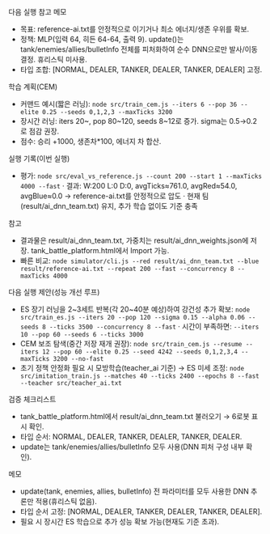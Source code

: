 다음 실행 참고 메모

- 목표: reference-ai.txt를 안정적으로 이기거나 최소 에너지/생존 우위를 확보.
- 정책: MLP(입력 64, 히든 64-64, 출력 9). update()는 tank/enemies/allies/bulletInfo 전체를 피처화하여 순수 DNN으로만 발사/이동 결정. 휴리스틱 미사용.
- 타입 조합: [NORMAL, DEALER, TANKER, DEALER, TANKER, DEALER] 고정.

학습 계획(CEM)
- 커맨드 예시(짧은 러닝): `node src/train_cem.js --iters 6 --pop 36 --elite 0.25 --seeds 0,1,2,3 --maxTicks 3200`
- 장시간 러닝: iters 20~, pop 80~120, seeds 8~12로 증가. sigma는 0.5→0.2로 점감 권장.
- 점수: 승리 +1000, 생존차*100, 에너지 차 합산.

실행 기록(이번 실행)
- 평가: `node src/eval_vs_reference.js --count 200 --start 1 --maxTicks 4000 --fast`
  · 결과: W:200 L:0 D:0, avgTicks≈761.0, avgRed≈54.0, avgBlue≈0.0 → reference-ai.txt를 안정적으로 압도
  · 현재 팀(result/ai_dnn_team.txt) 유지, 추가 학습 없이도 기준 충족

참고
- 결과물은 result/ai_dnn_team.txt, 가중치는 result/ai_dnn_weights.json에 저장. tank_battle_platform.html에서 Import 가능.
- 빠른 비교: `node simulator/cli.js --red result/ai_dnn_team.txt --blue result/reference-ai.txt --repeat 200 --fast --concurrency 8 --maxTicks 4000`

다음 실행 제안(성능 개선 루프)
- ES 장기 러닝을 2~3세트 반복(각 20~40분 예상)하여 강건성 추가 확보:
  `node src/train_es.js --iters 20 --pop 120 --sigma 0.15 --alpha 0.06 --seeds 8 --ticks 3500 --concurrency 8 --fast`
  · 시간이 부족하면: `--iters 10 --pop 60 --seeds 6 --ticks 3000`
- CEM 보조 탐색(중간 저장 재개 권장):
  `node src/train_cem.js --resume --iters 12 --pop 60 --elite 0.25 --seed 4242 --seeds 0,1,2,3,4 --maxTicks 3200 --no-fast`
- 초기 정책 안정화 필요 시 모방학습(teacher_ai 기준) → ES 미세 조정:
  `node src/imitation_train.js --matches 40 --ticks 2400 --epochs 8 --fast --teacher src/teacher_ai.txt`

검증 체크리스트
- tank_battle_platform.html에서 result/ai_dnn_team.txt 불러오기 → 6로봇 표시 확인.
- 타입 순서: NORMAL, DEALER, TANKER, DEALER, TANKER, DEALER.
- update는 tank/enemies/allies/bulletInfo 모두 사용(DNN 피처 구성 내부 확인).

메모
- update(tank, enemies, allies, bulletInfo) 전 파라미터를 모두 사용한 DNN 추론만 적용(휴리스틱 없음).
- 타입 순서 고정: [NORMAL, DEALER, TANKER, DEALER, TANKER, DEALER].
- 필요 시 장시간 ES 학습으로 추가 성능 확보 가능(현재도 기준 초과).
